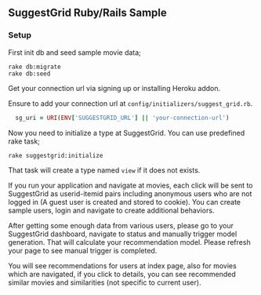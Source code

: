 ## SuggestGrid Ruby/Rails Sample

### Setup

First init db and seed sample movie data;

```shell
rake db:migrate
rake db:seed
```
Get your connection url via signing up or installing Heroku addon.

Ensure to add your connection url at `config/initializers/suggest_grid.rb`.

```ruby
  sg_uri = URI(ENV['SUGGESTGRID_URL'] || 'your-connection-url')
```

Now you need to initialize a type at SuggestGrid. You can use predefined rake task;

```shell
rake suggestgrid:initialize
```

That task will create a type named `view` if it does not exists.

If you run your application and navigate at movies, each click will be sent to SuggestGrid as userid-itemid pairs including anonymous users who are not logged in (A guest user is created and stored to cookie). You can create sample users, login and navigate to create additional behaviors.

After getting some enough data from various users, please go to your SuggestGrid dashboard, navigate to status and manually trigger model generation. That will calculate your recommendation model. Please refresh your page to see manual trigger is completed.

You will see recommendations for users at index page, also for movies which are navigated, if you click to details, you can see recommended similar movies and similarities (not specific to current user).
